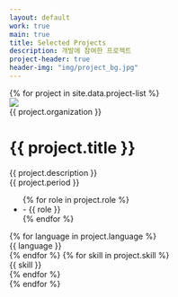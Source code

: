 ```yaml
---
layout: default
work: true
main: true
title: Selected Projects
description: 개발에 참여한 프로젝트
project-header: true
header-img: "img/project_bg.jpg"
---
```


<div class="project">
    {% for project in site.data.project-list %}
        <div class="project-info transition">
            <img class="project-img" src="{{ project.thumbnail }}" />
            <div class="project-organization">{{ project.organization }}</div>
            <div><h1 class="project-title">{{ project.title }}</h1></div>
            <div class="project-description">{{ project.description }}</div>
            <div class="project-date">{{ project.period }}</div>
            <ul class="project-role">
                {% for role in project.role %}
                    <li>- {{ role }}</li>
                {% endfor %}
            </ul>
            <span class="project-language radius">
                {% for language in project.language %}
                    <div>{{ language }}</div>
                {% endfor %}
            </span>
            <span class="project-skill radius">
                {% for skill in project.skill %}
                    <div>{{ skill }}</div>
                {% endfor %}
            </span>
        </div>
    {% endfor %}
</div>